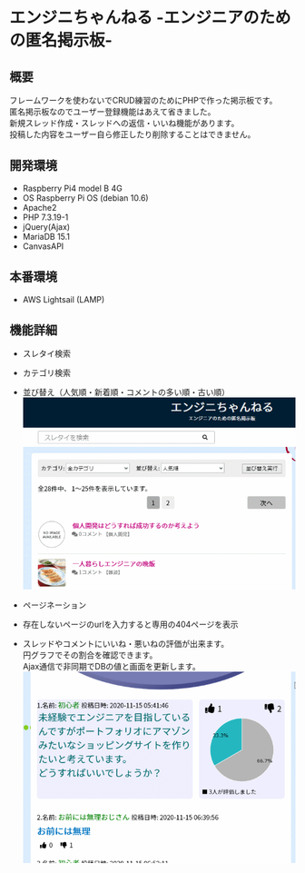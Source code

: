 # エンジニちゃんねる -エンジニアのための匿名掲示板-

## 概要
フレームワークを使わないでCRUD練習のためにPHPで作った掲示板です。  
匿名掲示板なのでユーザー登録機能はあえて省きました。  
新規スレッド作成・スレッドへの返信・いいね機能があります。  
投稿した内容をユーザー自ら修正したり削除することはできません。

## 開発環境
* Raspberry Pi4 model B 4G
* OS Raspberry Pi OS (debian 10.6)
* Apache2
* PHP 7.3.19-1
* jQuery(Ajax)
* MariaDB 15.1
* CanvasAPI

## 本番環境
* AWS Lightsail (LAMP)

## 機能詳細
* スレタイ検索
* カテゴリ検索
* 並び替え（人気順・新着順・コメントの多い順・古い順） 
![search](engi2ch_sample01.gif)  

* ページネーション
* 存在しないページのurlを入力すると専用の404ページを表示
* スレッドやコメントにいいね・悪いねの評価が出来ます。  
	円グラフでその割合を確認できます。  
	Ajax通信で非同期でDBの値と画面を更新します。 
![good_button](engi2ch_sample02.gif)
